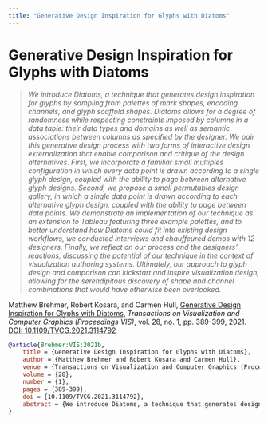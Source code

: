 ```yaml
---
title: "Generative Design Inspiration for Glyphs with Diatoms"
---
```


# Generative Design Inspiration for Glyphs with Diatoms

> _We introduce Diatoms, a technique that generates design inspiration for glyphs by sampling from palettes of mark shapes, encoding channels, and glyph scaffold shapes. Diatoms allows for a degree of randomness while respecting constraints imposed by columns in a data table: their data types and domains as well as semantic associations between columns as specified by the designer. We pair this generative design process with two forms of interactive design externalization that enable comparison and critique of the design alternatives. First, we incorporate a familiar small multiples configuration in which every data point is drawn according to a single glyph design, coupled with the ability to page between alternative glyph designs. Second, we propose a small permutables design gallery, in which a single data point is drawn according to each alternative glyph design, coupled with the ability to page between data points. We demonstrate an implementation of our technique as an extension to Tableau featuring three example palettes, and to better understand how Diatoms could fit into existing design workflows, we conducted interviews and chauffeured demos with 12 designers. Finally, we reflect on our process and the designers' reactions, discussing the potential of our technique in the context of visualization authoring systems. Ultimately, our approach to glyph design and comparison can kickstart and inspire visualization design, allowing for the serendipitous discovery of shape and channel combinations that would have otherwise been overlooked._

Matthew Brehmer, Robert Kosara, and Carmen Hull, <a href="https://media.eagereyes.org/papers/2021/Brehmer-VIS-2021b.pdf" target="_blank">Generative Design Inspiration for Glyphs with Diatoms</a>, _Transactions on Visualization and Computer Graphics (Proceedings VIS)_, vol. 28, no. 1, pp. 389-399, 2021. <a href="https://dx.doi.org/10.1109/TVCG.2021.3114792" target="_new">DOI: 10.1109/TVCG.2021.3114792</a>


```bibtex
@article{Brehmer:VIS:2021b,
	title = {Generative Design Inspiration for Glyphs with Diatoms},
	author = {Matthew Brehmer and Robert Kosara and Carmen Hull},
	venue = {Transactions on Visualization and Computer Graphics (Proceedings VIS)},
	volume = {28},
	number = {1},
	pages = {389-399},
	doi = {10.1109/TVCG.2021.3114792},
	abstract = {We introduce Diatoms, a technique that generates design inspiration for glyphs by sampling from palettes of mark shapes, encoding channels, and glyph scaffold shapes. Diatoms allows for a degree of randomness while respecting constraints imposed by columns in a data table: their data types and domains as well as semantic associations between columns as specified by the designer. We pair this generative design process with two forms of interactive design externalization that enable comparison and critique of the design alternatives. First, we incorporate a familiar small multiples configuration in which every data point is drawn according to a single glyph design, coupled with the ability to page between alternative glyph designs. Second, we propose a small permutables design gallery, in which a single data point is drawn according to each alternative glyph design, coupled with the ability to page between data points. We demonstrate an implementation of our technique as an extension to Tableau featuring three example palettes, and to better understand how Diatoms could fit into existing design workflows, we conducted interviews and chauffeured demos with 12 designers. Finally, we reflect on our process and the designers' reactions, discussing the potential of our technique in the context of visualization authoring systems. Ultimately, our approach to glyph design and comparison can kickstart and inspire visualization design, allowing for the serendipitous discovery of shape and channel combinations that would have otherwise been overlooked.},
}
```

